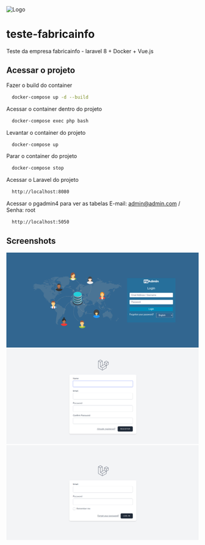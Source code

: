 ![Logo](https://www.fabricainfo.com/wp-content/uploads/2015/07/logo1.png)

# teste-fabricainfo
Teste da empresa fabricainfo - laravel 8 + Docker + Vue.js

## Acessar o projeto

Fazer o build do container

```bash
  docker-compose up -d --build  
```

Acessar o container dentro do projeto

```bash
  docker-compose exec php bash 
```

Levantar o container do projeto

```bash
  docker-compose up 
```

Parar o container do projeto

```bash
  docker-compose stop 
```

Acessar o Laravel do projeto 

```bash
  http://localhost:8080
```

Acessar o pgadmin4 para ver as tabelas
E-mail: admin@admin.com / Senha: root
```bash
  http://localhost:5050
```

## Screenshots

![Acessar o postgress via pgadmin](https://github.com/vancouvertec/teste-fabricainfo/blob/main/imagem/pgadmin.png)
![Tela de Cadastro](https://github.com/vancouvertec/teste-fabricainfo/blob/main/imagem/cadastro.png)
![Tela de Login](https://github.com/vancouvertec/teste-fabricainfo/blob/main/imagem/login.png)
